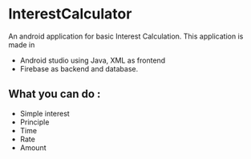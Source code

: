 # InterestCalculator
An android application for basic Interest Calculation.
This application is made in 
* Android studio using Java, XML as frontend
* Firebase as backend and database.

## What you can do :
* Simple interest
* Principle
* Time
* Rate
* Amount
